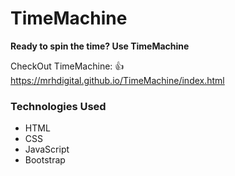 # TimeMachine

**Ready to spin the time?  Use TimeMachine**

CheckOut TimeMachine: 👍  https://mrhdigital.github.io/TimeMachine/index.html


### Technologies Used
- HTML
- CSS
- JavaScript
- Bootstrap